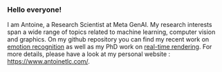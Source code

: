 
### Hello everyone! 
I am Antoine, a Research Scientist at Meta GenAI. My research interests span a wide range of topics related to machine learning, computer vision and graphics. On my github repository you can find my recent work on [emotion recognition](https://github.com/face-analysis/emonet) as well as my PhD work on [real-time rendering](https://github.com/antoinetlc/realistic_diffraction).
For more details, please have a look at my personal website : https://www.antoinetlc.com/.

<!--
**antoinetlc/antoinetlc** is a ✨ _special_ ✨ repository because its `README.md` (this file) appears on your GitHub profile.
